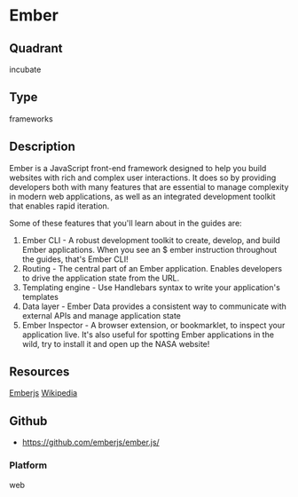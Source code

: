 # Ember

## Quadrant
incubate

## Type
frameworks

## Description
Ember is a JavaScript front-end framework designed to help you build websites with rich and complex user interactions. It does so by providing developers both with many features that are essential to manage complexity in modern web applications, as well as an integrated development toolkit that enables rapid iteration.

Some of these features that you'll learn about in the guides are:

1) Ember CLI - A robust development toolkit to create, develop, and build Ember applications. When you see an $ ember <command> instruction throughout the guides, that's Ember CLI!
2) Routing - The central part of an Ember application. Enables developers to drive the application state from the URL.
3) Templating engine - Use Handlebars syntax to write your application's templates
4) Data layer - Ember Data provides a consistent way to communicate with external APIs and manage application state
5) Ember Inspector - A browser extension, or bookmarklet, to inspect your application live. It's also useful for spotting Ember applications in the wild, try to install it and open up the NASA website!

## Resources
[Emberjs](https://www.emberjs.com/)
[Wikipedia](https://en.wikipedia.org/wiki/Ember.js)


## Github
* <https://github.com/emberjs/ember.js/>

### Platform
web
